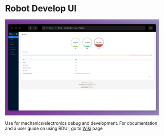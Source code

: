 # Robot Develop UI

![stats page](https://raw.githubusercontent.com/robotx-school/robot-develop-ui/master/images/index.png)

Use for mechanics/electronics debug and development. For documentation and a user guide on using RDUI, go to [Wiki](https://github.com/robotx-school/robot-develop-ui/wiki/User-guide#user-guide) page
